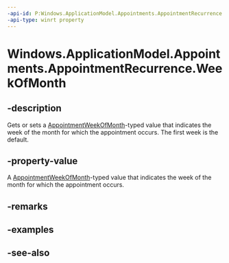 ```yaml
---
-api-id: P:Windows.ApplicationModel.Appointments.AppointmentRecurrence.WeekOfMonth
-api-type: winrt property
---
```


<!-- Property syntax
public Windows.ApplicationModel.Appointments.AppointmentWeekOfMonth WeekOfMonth { get;  set; }
-->

# Windows.ApplicationModel.Appointments.AppointmentRecurrence.WeekOfMonth

## -description
Gets or sets a [AppointmentWeekOfMonth](appointmentweekofmonth.md)-typed value that indicates the week of the month for which the appointment occurs. The first week is the default.

## -property-value
A [AppointmentWeekOfMonth](appointmentweekofmonth.md)-typed value that indicates the week of the month for which the appointment occurs.

## -remarks

## -examples

## -see-also
